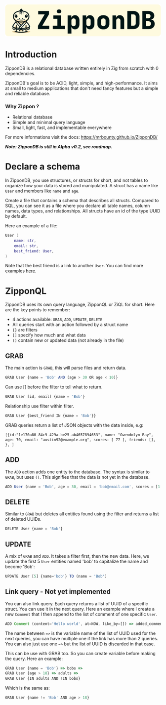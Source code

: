 ![alt text](https://github.com/MrBounty/ZipponDB/blob/main/docs/images/banner.png)

# Introduction

ZipponDB is a relational database written entirely in Zig from scratch with 0 dependencies.

ZipponDB's goal is to be ACID, light, simple, and high-performance. It aims at small to medium applications that don't need fancy features but a simple and reliable database.

### Why Zippon ?

- Relational database 
- Simple and minimal query language
- Small, light, fast, and implementable everywhere

For more informations visit the docs: https://mrbounty.github.io/ZipponDB/

***Note: ZipponDB is still in Alpha v0.2, see roadmap.***

# Declare a schema

In ZipponDB, you use structures, or structs for short, and not tables to organize how your data is stored and manipulated. A struct has a name like `User` and members like `name` and `age`.

Create a file that contains a schema that describes all structs. Compared to SQL, you can see it as a file where you declare all table names, column names, data types, and relationships. All structs have an id of the type UUID by default.

Here an example of a file:
```lua
User (
    name: str,
    email: str,
    best_friend: User,
)
```

Note that the best friend is a link to another `User`. You can find more examples [here](https://github.com/MrBounty/ZipponDB/tree/main/schema).

# ZipponQL

ZipponDB uses its own query language, ZipponQL or ZiQL for short. Here are the key points to remember:
- 4 actions available: `GRAB`, `ADD`, `UPDATE`, `DELETE`
- All queries start with an action followed by a struct name
- `{}` are filters
- `[]` specify how much and what data
- `()` contain new or updated data (not already in the file)

## GRAB

The main action is `GRAB`, this will parse files and return data.  
```js
GRAB User {name = 'Bob' AND (age > 30 OR age < 10)}
```

Can use [] before the filter to tell what to return.  
```js
GRAB User [id, email] {name = 'Bob'}
```

Relationship use filter within filter.
```js
GRAB User {best_friend IN {name = 'Bob'}}
```

GRAB queries return a list of JSON objects with the data inside, e.g:
```
[{id:"1e170a80-84c9-429a-be25-ab4657894653", name: "Gwendolyn Ray", age: 70, email: "austin92@example.org", scores: [ 77 ], friends: [], }, ]
```

## ADD

The `ADD` action adds one entity to the database. The syntax is similar to `GRAB`, but uses `()`. This signifies that the data is not yet in the database.
```js
ADD User (name = 'Bob', age = 30, email = 'bob@email.com', scores = [1 100 44 82])
```

## DELETE

Similar to `GRAB` but deletes all entities found using the filter and returns a list of deleted UUIDs.
```js
DELETE User {name = 'Bob'}
```

## UPDATE

A mix of `GRAB` and `ADD`. It takes a filter first, then the new data.
Here, we update the first 5 `User` entities named 'bob' to capitalize the name and become 'Bob':
```js
UPDATE User [5] {name='bob'} TO (name = 'Bob')
```

## Link query - Not yet implemented

You can also link query. Each query returns a list of UUID of a specific struct. You can use it in the next query.
Here an example where I create a new `Comment` that I then append to the list of comment of one specific `User`.
```js
ADD Comment (content='Hello world', at=NOW, like_by=[]) => added_comment => UPDATE User {id = '000'} TO (comments APPEND added_comment)
```

The name between `=>` is the variable name of the list of UUID used for the next queries, you can have multiple one if the link has more than 2 queries.
You can also just use one `=>` but the list of UUID is discarded in that case.

This can be use with GRAB too. So you can create variable before making the query. Here an example:
```js
GRAB User {name = 'Bob'} => bobs =>
GRAB User {age > 18} => adults =>
GRAB User {IN adults AND !IN bobs}
```

Which is the same as:
```js
GRAB User {name != 'Bob' AND age > 18}
```
